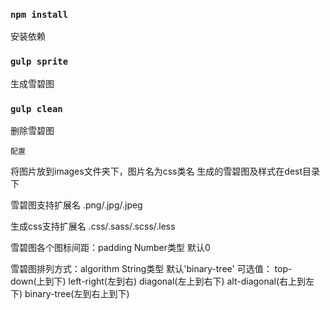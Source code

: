 ### `npm install`
安装依赖

### `gulp sprite`
生成雪碧图

### `gulp clean`
删除雪碧图

`配置`

将图片放到images文件夹下，图片名为css类名
生成的雪碧图及样式在dest目录下

雪碧图支持扩展名
.png/.jpg/.jpeg

生成css支持扩展名
.css/.sass/.scss/.less

雪碧图各个图标间距：padding Number类型 默认0

雪碧图排列方式：algorithm String类型 默认'binary-tree' 
可选值：
top-down(上到下)
left-right(左到右)
diagonal(左上到右下)
alt-diagonal(右上到左下)
binary-tree(左到右上到下)